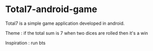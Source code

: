 # Total7-android-game

Total7 is a simple game application developed in android. 

Theme :  if the total sum is 7 when two dices are rolled then it's a win

Inspiration : run bts
